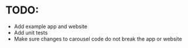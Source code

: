 # TODO:
- Add example app and website
- Add unit tests
- Make sure changes to carousel code do not break the app or website
